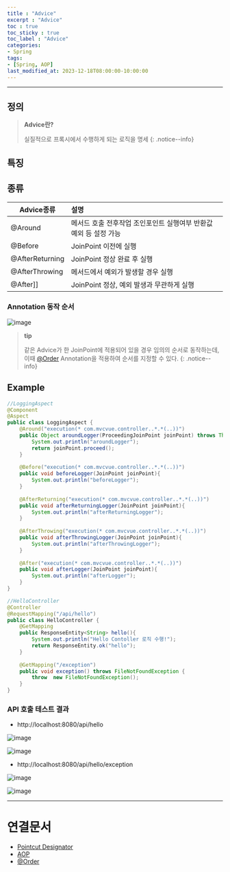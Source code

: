 ```yaml
---
title : "Advice"
excerpt : "Advice"
toc : true
toc_sticky : true
toc_label : "Advice"
categories:
- Spring
tags:
- [Spring, AOP]
last_modified_at: 2023-12-18T08:00:00-10:00:00
---
```

  
---
  
## 정의
> **Advice란?**  
>
> 실질적으로 프록시에서 수행하게 되는 로직을 명세 
{: .notice--info}  
  
## 특징
  
## 종류
  
| Advice종류        | 설명                                    |
| --------------- | :------------------------------------ |
| @Around         | 메서드 호출 전후작업 조인포인트 실행여부 반환값 예외 등 설정 가능 |
| @Before         | JoinPoint 이전에 실행                      |
| @AfterReturning | JoinPoint 정상 완료 후 실행                  |
| @AfterThrowing  | 메서드에서 예외가 발생할 경우 실행                   |
| @After]]        | JoinPoint 정상, 예외 발생과 무관하게 실행          |
  
### Annotation 동작 순서
  
![image](../../assets/images/AdviceAnnotationOrder.png)

> **tip**
>
> 같은 Advice가 한 JoinPoint에 적용되어 있을 경우 임의의 순서로 동작하는데, 이때 [@Order](../../jpa/jpa-@Order) Annotation을 적용하여 순서를 지정할 수 있다. 
{: .notice--info}  
  
## Example
  
```java
//LoggingAspect
@Component  
@Aspect  
public class LoggingAspect {  
    @Around("execution(* com.mvcvue.controller..*.*(..))")  
    public Object aroundLogger(ProceedingJoinPoint joinPoint) throws Throwable{  
        System.out.println("aroundLogger");  
        return joinPoint.proceed();  
    }  
  
    @Before("execution(* com.mvcvue.controller..*.*(..))")  
    public void beforeLogger(JoinPoint joinPoint){  
        System.out.println("beforeLogger");  
    }  
  
    @AfterReturning("execution(* com.mvcvue.controller..*.*(..))")  
    public void afterReturningLogger(JoinPoint joinPoint){  
        System.out.println("afterReturningLogger");  
    }  
  
    @AfterThrowing("execution(* com.mvcvue.controller..*.*(..))")  
    public void afterThrowingLogger(JoinPoint joinPoint){  
        System.out.println("afterThrowingLogger");  
    }  
  
    @After("execution(* com.mvcvue.controller..*.*(..))")  
    public void afterLogger(JoinPoint joinPoint){  
        System.out.println("afterLogger");  
    }  
}
```
  
```java
//HelloController
@Controller  
@RequestMapping("/api/hello")  
public class HelloController {  
    @GetMapping  
    public ResponseEntity<String> hello(){  
        System.out.println("Hello Contoller 로직 수행!");  
        return ResponseEntity.ok("hello");  
    }  
  
    @GetMapping("/exception")  
    public void exception() throws FileNotFoundException {  
        throw  new FileNotFoundException();  
    }  
}
```
  
### API 호출 테스트 결과
- http://localhost:8080/api/hello
  
![image](../../assets/images/PostManCallHelloAPI.png)
  
![image](../../assets/images/CallHelloAPIResult.png)

- http://localhost:8080/api/hello/exception
  
![image](../../assets/images/PostManCallExceptionResult.png)
  
![image](../../assets/images/CallExceptionAPIResult.png)

---
  
# 연결문서
- [Pointcut Designator](../../spring/spring-Pointcut-Designator)
- [AOP](../../spring/spring-AOP)
- [@Order](../../jpa/jpa-@Order)